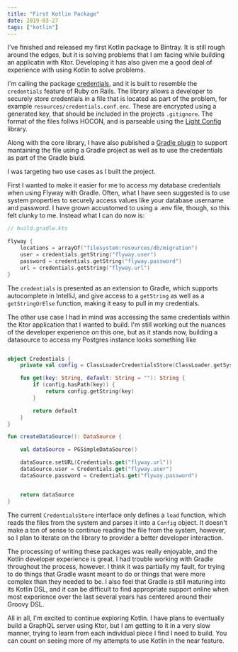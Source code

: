 ```yaml
---
title: "First Kotlin Package"
date: 2019-03-27
tags: ["kotlin"]
---
```


I've finished and released my first Kotlin package to Bintray. It is still rough around the edges, but it is
solving problems that I am facing while building an applicatin with Ktor. Developing it has also given
me a good deal of experience with using Kotlin to solve problems.

I'm calling the package [credentials](https://bintray.com/camuthig/maven/credentials-core), and it is built to resemble the `credentials` feature of Ruby on Rails. The library
allows a developer to securely store credentials in a file that is located as part of the problem, for example
`resources/credentials.conf.enc`. These are encrypted using a generated key, that should be included in the projects
`.gitignore`. The format of the files follws HOCON, and is parseable using the [Light Config](https://github.com/lightbend/config) library.

Along with the core library, I have also published a [Gradle plugin](https://bintray.com/camuthig/maven/credentials-gradle)
to support mantaining the file using a Gradle project as well as to use the credentials as part of the Gradle biuld.

I was targeting two use cases as I built the project.

First I wanted to make it easier for me to access my database credentials when using Flyway with Gradle. Often, what I have
seen suggested is to use system properties to securely access values like your database username and password. I have grown
accustomed to using a .env file, though, so this felt clunky to me. Instead what I can do now is:

```kotlin
// build.gradle.kts

flyway {
    locations = arrayOf("filesystem:resources/db/migration")
    user = credentials.getString("flyway.user")
    password = credentials.getString("flyway.password")
    url = credentials.getString("flyway.url")
}
```

The `credentials` is presented as an extension to Gradle, which supports autocomplete in IntelliJ, and give access to a
`getString` as well as a `getStringOrElse` function, making it easy to pull in my credentials.

The other use case I had in mind was accessing the same credentials within the Ktor application that I wanted to build.
I'm still working out the nuances of the developer experience on this one, but as it stands now, building a datasource to
access my Postgres instance looks something like

```kotlin

object Credentials {
    private val config = ClassLoaderCredentialsStore(ClassLoader.getSystemClassLoader()).load()

    fun get(key: String, default: String = ""): String {
        if (config.hasPath(key)) {
            return config.getString(key)
        }

        return default
    }
}

fun createDataSource(): DataSource {

    val dataSource = PGSimpleDataSource()

    dataSource.setURL(Credentials.get("flyway.url"))
    dataSource.user = Credentials.get("flyway.user")
    dataSource.password = Credentials.get("flyway.password")


    return dataSource
}
```

The current `CredentialsStore` interface only defines a `load` function, which reads the files from the system and parses it
into a `Config` object. It doesn't make a ton of sense to continue reading the file from the system, however, so I plan to
iterate on the library to provider a better developer interaction.

The processing of writing these packages was really enjoyable, and the Kotlin developer experience is great. I had trouble
working with Gradle throughout the process, however. I think it was partially my fault, for trying to do things that Gradle
wasnt meant to do or things that were more complex than they needed to be. I also feel that Gradle is still maturing into its
Kotlin DSL, and it can be difficult to find appropriate support online when most experience over the last several years has
centered around their Groovy DSL.

All in all, I'm excited to continue exploring Kotlin. I have plans to eventually build a GraphQL server using Ktor, but I am
getting to it in a very slow manner, trying to learn from each individual piece I find I need to build. You can count on
seeing more of my attempts to use Kotlin in the near feature.